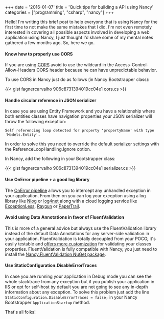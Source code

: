 +++
date = '2016-01-07'
title = 'Quick tips for building a API using Nancy'
categories = ["programming", "csharp", "nancy"]
+++

Hello! I'm writing this brief post to help everyone that is using Nancy for the first time to not make the same mistakes that I did. I'm not even remotely interested in covering all possible aspects involved in developing a web application using Nancy, I just thought I'd share some of my mental notes gathered a few months ago. So, here we go.

#### Know how to properly use CORS
If you are using [CORS](2014-10-07-CORS-vs-JSONP) avoid to use the wildcard in the Access-Control-Allow-Headers CORS header because he can have unpredictable behavior.

To use CORS in Nancy just do as follows (in Nancy Bootstrapper class):

{{< gist fagnercarvalho 906c8731394019cc04e1 cors.cs >}}

#### Handle circular reference in JSON serializer
In case you are using Entity Framework and you have a relationship where both entities classes have navigation properties your JSON serializer will throw the following exception:

```
Self referencing loop detected for property 'propertyName' with type 'Models.Entity'.
```

In order to solve this you need to override the default serializer settings with
the ReferenceLoopHandling.Ignore option.

In Nancy, add the following in your Bootstrapper class:

{{< gist fagnercarvalho 906c8731394019cc04e1 serializer.cs >}}

#### Use OnError pipeline + a good log library
The [OnError pipeline](https://github.com/NancyFx/Nancy/wiki/The-Application-Before,-After-and-OnError-pipelines#intercepting-the-request-when-an-error-occurred) allows you to intercept any unhandled exception in your application. From then on you can log your exception using a log library like [Nlog](http://nlog-project.org) or [log4net](https://logging.apache.org/log4net) along with a cloud logging service like [ExceptionLess](https://exceptionless.com), [Raygun](https://raygun.io) or [PaperTrail](https://papertrailapp.com).

#### Avoid using Data Annotations in favor of FluentValidation
This is more of a general advice but always use the FluentValidation library
instead of the default Data Annotations for any server-side validation in your application. FluentValidation is totally decoupled from your POCO, it's easily testable and [offers more customization](https://github.com/JeremySkinner/FluentValidation/wiki) for validating your classes properties.
FluentValidation is fully compatible with Nancy, you just need to install the [Nancy.FluentValidation NuGet package](https://www.nuget.org/packages/Nancy.Validation.FluentValidation).

#### Use StaticConfiguration.DisableErrorTraces
In case you are running your application in Debug mode you can see the whole stacktrace from any exception but if you publish your application in IIS or opt for self-host by default you are not going to see any in-depth information about any exception. To solve this problem just add the line `StaticConfiguration.DisableErrorTraces = false;` in your Nancy Bootstrapper `ApplicationStartup` method.

That's all folks!
